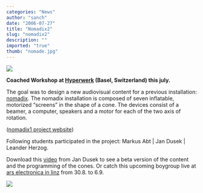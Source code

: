 ```yaml
---
categories: "News"
author: "sanch"
date: "2006-07-27"
title: "Nomadix2"
slug: "nomadix2"
description: ""
imported: "true"
thumb: "nomade.jpg"
---
```



![](nomade.jpg)

**Coached Workshop at [Hyperwerk](http://hyperwerk.ch) (Basel, Switzerland) this july.** 

The goal was to design a new audiovisual content for a previous installation: [nomadix](http://legacy.vvvv.org/tiki-view_blog_post.php?blogId=4&amp;postId=68). The nomadix installation is composed of seven inflatable, motorized “screens” in the shape of a cone. The devices consist of a beamer, a computer, speakers and a motor for each of the two axis of rotation. 

([nomadix1 project website](http://www.nomadix.info/eng/index.php))

Following students participated in the project: Markus Abt | Jan Dusek | Leander Herzog.

Download this [video](http://www.sanchtv.com/data/videos/nomadix2.mov) from Jan Dusek to see a beta version of the content and the programming of the cones. Or catch this upcoming boygroup live at [ars electronica in linz](http://www.aec.at/en/index.asp) from 30.8. to 6.9.

![](nomade2.jpg)